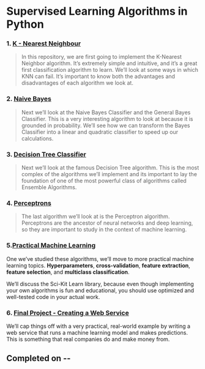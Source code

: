 # Supervised Learning Algorithms in Python

### 1. [K - Nearest Neighbour](https://github.com/sourcecode369/supervised-learning-algorithms/tree/master/K%20Nearest%20Neighbours)
> In this repository, we are first going to implement the K-Nearest Neighbor algorithm. 
It’s extremely simple and intuitive, and it’s a great first classification algorithm to learn. 
We’ll look at some ways in which KNN can fail.
It’s important to know both the advantages and disadvantages of each algorithm we look at.

### 2. [Naive Bayes](https://github.com/sourcecode369/supervised-learning-algorithms/tree/master/Naive-Bayes)
> Next we’ll look at the Naive Bayes Classifier and the General Bayes Classifier. This is a very 
interesting algorithm to look at because it is grounded in probability.
We’ll see how we can transform the Bayes Classifier into a linear and quadratic 
classifier to speed up our calculations.

### 3. [Decision Tree Classifier](https://github.com/sourcecode369/supervised-learning-algorithms/tree/master/Decision%20Tree%20Classifier)
> Next we’ll look at the famous Decision Tree algorithm. 
This is the most complex of the algorithms we’ll implement and its important
to lay the foundation of one of the most powerful class of algorithms called Ensemble Algorithms.

### 4. [Perceptrons](https://github.com/sourcecode369/supervised-learning-algorithms/tree/master/Perceptrons)
> The last algorithm we’ll look at is the Perceptron algorithm. Perceptrons are the ancestor of 
neural networks and deep learning, so they are important to study in the context of machine learning.

### 5.[Practical Machine Learning](https://github.com/sourcecode369/supervised-learning-algorithms/tree/master)
One we’ve studied these algorithms, we’ll move to more practical machine learning topics. 
**Hyperparameters**, **cross-validation**, **feature extraction**, **feature selection**, and **multiclass classification**.

We’ll discuss the Sci-Kit Learn library, because even though implementing your own algorithms 
is fun and educational, you should use optimized and well-tested code in your actual work.

### 6. [Final Project - Creating a Web Service](https://github.com/sourcecode369/supervised-learning-algorithms/tree/master)
We’ll cap things off with a very practical, real-world example by writing a web service that 
runs a machine learning model and makes predictions. This is something that real companies do and make money from.

## Completed on --
